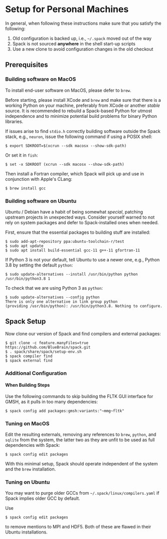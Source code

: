 # Setup for Personal Machines

In general, when following these instructions make sure that you satisfy
the following:

1. Old configuration is backed up, i.e., `~/.spack` moved out of the way
2. Spack is not sourced **anywhere** in the shell start-up scripts
3. Use a new clone to avoid configuration changes in the old checkout

## Prerequisites

### Building software on MacOS

To install end-user software on MacOS, please defer to `brew`.

Before starting, please install XCode and `brew` and make sure that there
is a working Python on your machine, preferably from XCode or another
*stable* source.
It is recommended to rebuild a Spack-based Python for utmost independence
and to minimize potential build problems for binary Python libraries.

If issues arise to find `stdio.h` correctly building software outside the
Spack stack, e.g., `neuron`, issue the following command if using a POSIX
shell:

    $ export SDKROOT=$(xcrun --sdk macosx --show-sdk-path)

Or set it in `fish`:

    $ set -x SDKROOT (xcrun --sdk macosx --show-sdk-path)

Then install a Fortran compiler, which Spack will pick up and use in
conjunction with Apple's CLang:

    $ brew install gcc

### Building software on Ubuntu

Ubuntu / Debian have a habit of being somewhat _special_, patching upstream
projects in unexpected ways.
Consider yourself warned to not rely on system packages and defer to
Spack-installed ones when needed.

First, ensure that the essential packages to building stuff are installed:

    $ sudo add-apt-repository ppa:ubuntu-toolchain-r/test
    $ sudo apt update
    $ sudo apt install build-essential gcc-11 g++-11 gfortran-11

If Python 3 is not your default, tell Ubuntu to use a newer one, e.g.,
Python 3.8 by setting the default `python`:

    $ sudo update-alternatives --install /usr/bin/python python /usr/bin/python3.8 1

To check that we are using Python 3 as `python`:

    $ sudo update-alternatives --config python
    There is only one alternative in link group python
    (providing /usr/bin/python): /usr/bin/python3.8. Nothing to configure.

## Spack Setup

Now clone our version of Spack and find compilers and external packages:

    $ git clone -c feature.manyFiles=true https://github.com/BlueBrain/spack.git
    $ . spack/share/spack/setup-env.sh
    $ spack compiler find
    $ spack external find

### Additional Configuration

#### When Building Steps

Use the following commands to skip building the FLTK GUI interface for
GMSH, as it pulls in too many dependencies:

    $ spack config add packages:gmsh:variants:"~mmg~fltk"

### Tuning on MacOS

Edit the resulting externals, removing any references to `brew`, `python`,
and `sqlite` from the system, the latter two as they are unfit to be used
as full dependencies with Spack:

    $ spack config edit packages

With this minimal setup, Spack should operate independent of the system and
the `brew` installation.

### Tuning on Ubuntu

You may want to purge older GCCs from `~/.spack/linux/compilers.yaml` if
Spack implies older GCC by default.

Use

    $ spack config edit packages

to remove mentions to MPI and HDF5.  Both of these are flawed in their
Ubuntu installations.
